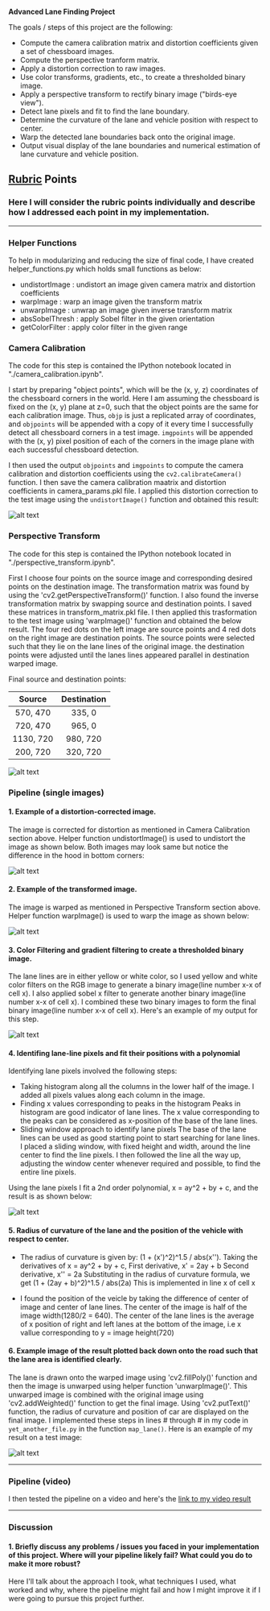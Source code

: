 **Advanced Lane Finding Project**

The goals / steps of this project are the following:

* Compute the camera calibration matrix and distortion coefficients given a set of chessboard images.
* Compute the perspective tranform matrix.
* Apply a distortion correction to raw images.
* Use color transforms, gradients, etc., to create a thresholded binary image.
* Apply a perspective transform to rectify binary image ("birds-eye view").
* Detect lane pixels and fit to find the lane boundary.
* Determine the curvature of the lane and vehicle position with respect to center.
* Warp the detected lane boundaries back onto the original image.
* Output visual display of the lane boundaries and numerical estimation of lane curvature and vehicle position.

[//]: # (Image References)

[image1]: ./results/undistorted.jpg "Undistorted"
[image2]: ./results/warped.jpg "Warped"
[image3]: ./results/undistorted_lane_image.jpg "Undistorted Lane Image"
[image4]: ./results/warped_lane_image.jpg "Warped Lane Image"
[image5]: ./results/lane_filter.jpg "Lane Filter"
[image6]: ./results/final_image.jpg "Final Image"
[video1]: ./project_video_output.mp4 "Video"

## [Rubric](https://review.udacity.com/#!/rubrics/571/view) Points

### Here I will consider the rubric points individually and describe how I addressed each point in my implementation.  

---
### Helper Functions

To help in modularizing and reducing the size of final code, I have created helper_functions.py which holds small functions as below:
* undistortImage : undistort an image given camera matrix and distortion coefficients
* warpImage : warp an image given the transform matrix
* unwarpImage : unwrap an image given inverse transform matrix
* absSobelThresh : apply Sobel filter in the given orientation
* getColorFilter : apply color filter in the given range

### Camera Calibration

The code for this step is contained the IPython notebook located in "./camera_calibration.ipynb".

I start by preparing "object points", which will be the (x, y, z) coordinates of the chessboard corners in the world. Here I am assuming the chessboard is fixed on the (x, y) plane at z=0, such that the object points are the same for each calibration image.  Thus, `objp` is just a replicated array of coordinates, and `objpoints` will be appended with a copy of it every time I successfully detect all chessboard corners in a test image.  `imgpoints` will be appended with the (x, y) pixel position of each of the corners in the image plane with each successful chessboard detection.  

I then used the output `objpoints` and `imgpoints` to compute the camera calibration and distortion coefficients using the `cv2.calibrateCamera()` function.  I then save the camera calibration maatrix and distortion coefficients in camera_params.pkl file. I applied this distortion correction to the test image using the `undistortImage()` function and obtained this result: 

![alt text][image1]

### Perspective Transform

The code for this step is contained the IPython notebook located in "./perspective_transform.ipynb".

First I choose four points on the source image and corresponding desired points on the destination image. The transformation matrix was found by using the 'cv2.getPerspectiveTransform()' function. I also found the inverse transformation matrix by swapping source and destination points. I saved these matrices in transform_matrix.pkl file. I then applied this trasformation to the test image using 'warpImage()' function and obtained the below result. The four red dots on the left image are source points and 4 red dots on the right image are destination points. The source points were selected such that they lie on the lane lines of the original image. the destination points were adjusted until the lanes lines appeared parallel in destination warped image. 

Final source and destination points:

| Source        | Destination   | 
|:-------------:|:-------------:| 
| 570, 470      | 335, 0        | 
| 720, 470      | 965, 0        |
| 1130, 720     | 980, 720      |
| 200, 720      | 320, 720      |

![alt text][image2]

### Pipeline (single images)

#### 1. Example of a distortion-corrected image.

The image is corrected for distortion as mentioned in  Camera Calibration section above. Helper function undistortImage() is used to undistort the image as shown below. Both images may look same but notice the difference in the hood in bottom corners:

![alt text][image3]

#### 2. Example of the transformed image.

The image is warped as mentioned in Perspective Transform section above. Helper function warpImage() is used to warp the image as shown below:

![alt text][image4]

#### 3. Color Filtering and gradient filtering to create a thresholded binary image.

The lane lines are in either yellow or white color, so I used yellow and white color filters on the RGB image to generate a binary image(line number x-x of cell x). I also applied sobel x filter to generate another binary image(line number x-x of cell x). I combined these two binary images to form the final binary image(line number x-x of cell x). Here's an example of my output for this step.

![alt text][image5]

#### 4. Identifing lane-line pixels and fit their positions with a polynomial

Identifying lane pixels involved the following steps:
* Taking histogram along all the columns in the lower half of the image.
  I added all pixels values along each column in the image. 
* Finding x values corresponding to peaks in the histogram
  Peaks in histogram are good indicator of lane lines. The x value corresponding to the peaks can be considered as x-position of the base of the lane lines.
* Sliding window approach to identify lane pixels
  The base of the lane lines can be used as good starting point to start searching for lane lines. I placed a sliding window, with fixed height and width, around the line center to find the line pixels. I then followed the line all the way up, adjusting the window center whenever required and possible, to find the entire line pixels. 
  
Using the lane pixels I fit a 2nd order polynomial, x = ay^2 + by + c, and the result is as shown below:

![alt text][image5]

#### 5. Radius of curvature of the lane and the position of the vehicle with respect to center.

* The radius of curvature is given by: (1 + (x')^2)^1.5 / abs(x''). Taking the derivatives of x = ay^2 + by + c, 
  First derivative, x' = 2ay + b
  Second derivative, x'' = 2a
  Substituting in the radius of curvature formula, we get (1 + (2ay + b)^2)^1.5 / abs(2a)
  This is implemented in line x of cell x

* I found the position of the veicle by taking the difference of center of image and center of lane lines. The center of the image is half of the image width(1280/2 = 640). The center of the lane lines is the average of x position of right and left lanes at the bottom of the image, i.e x vallue corresponding to y = image height(720)

#### 6. Example image of the result plotted back down onto the road such that the lane area is identified clearly.

The lane is drawn onto the warped image using 'cv2.fillPoly()' function and then the image is unwarped using helper function 'unwarpImage()'. This unwarped image is combined with the original image using 'cv2.addWeighted()' function to get the final image. Using 'cv2.putText()' function, the radius of curvature and position of car are displayed on the final image. I implemented these steps in lines # through # in my code in `yet_another_file.py` in the function `map_lane()`.  Here is an example of my result on a test image:

![alt text][image6]

---

### Pipeline (video)

I then tested the pipeline on a video and here's the [link to my video result](./project_video_output.mp4)

---

### Discussion

#### 1. Briefly discuss any problems / issues you faced in your implementation of this project.  Where will your pipeline likely fail?  What could you do to make it more robust?

Here I'll talk about the approach I took, what techniques I used, what worked and why, where the pipeline might fail and how I might improve it if I were going to pursue this project further.  
